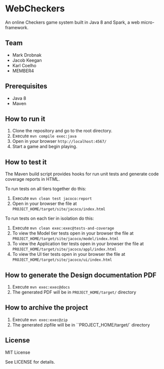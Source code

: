 # WebCheckers

An online Checkers game system built in Java 8 and Spark, a web micro-framework.


## Team

- Mark Drobnak
- Jacob Keegan
- Karl Coelho
- MEMBER4


## Prerequisites

- Java 8
- Maven


## How to run it

1. Clone the repository and go to the root directory.
2. Execute `mvn compile exec:java`
3. Open in your browser `http://localhost:4567/`
4. Start a game and begin playing.


## How to test it

The Maven build script provides hooks for run unit tests and generate code coverage
reports in HTML.

To run tests on all tiers together do this:

1. Execute `mvn clean test jacoco:report`
2. Open in your browser the file at `PROJECT_HOME/target/site/jacoco/index.html`

To run tests on each tier in isolation do this:

1. Execute `mvn clean exec:exec@tests-and-coverage`
2. To view the Model tier tests open in your browser the file at `PROJECT_HOME/target/site/jacoco/model/index.html`
3. To view the Application tier tests open in your browser the file at `PROJECT_HOME/target/site/jacoco/appl/index.html`
4. To view the UI tier tests open in your browser the file at `PROJECT_HOME/target/site/jacoco/ui/index.html`


## How to generate the Design documentation PDF

1. Execute `mvn exec:exec@docs`
2. The generated PDF will be in `PROJECT_HOME/target/` directory


## How to archive the project

1. Execute `mvn exec:exec@zip`
2. The generated zipfile will be in ``PROJECT_HOME/target/` directory

## License

MIT License

See LICENSE for details.
